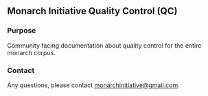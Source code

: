 ## Monarch Initiative Quality Control (QC)

### Purpose 
Community facing documentation about quality control for the entire monarch corpus.

### Contact
Any questions, please contact [monarchinitiative@gmail.com](mailto:monarchinitiative@gmail.com).

